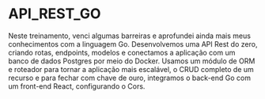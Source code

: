 # API_REST_GO
Neste treinamento, venci algumas barreiras e aprofundei ainda mais meus conhecimentos com a linguagem Go.    Desenvolvemos uma API Rest do zero, criando rotas, endpoints, modelos e conectamos a aplicação com um banco de dados Postgres por meio do Docker.     Usamos um módulo de ORM e roteador para tornar a aplicação mais escalável, o CRUD completo de um recurso e para fechar com chave de ouro, integramos o back-end Go com um front-end React, configurando o Cors.
